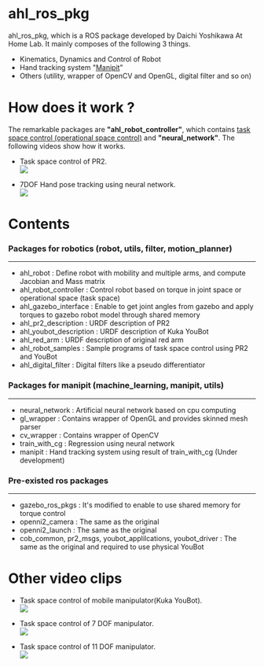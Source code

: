 ahl_ros_pkg
===========
ahl_ros_pkg, which is a ROS package developed by Daichi Yoshikawa At Home Lab.
  It mainly composes of the following 3 things.
* Kinematics, Dynamics and Control of Robot
* Hand tracking system "[Manipit](http://www.instructables.com/id/Manipit-Hand-motion-tracking-with-painted-gloves/)"
* Others (utility, wrapper of OpenCV and OpenGL, digital filter and so on)

How does it work ?
==================
The remarkable packages are **"ahl_robot_controller"**, which contains [task space control (operational space control)](http://cs.stanford.edu/groups/manips/publications/pdfs/Khatib_1993_JSME.pdf) and **"neural_network"**.
  The following videos show how it works.

* Task space control of PR2.                   
[![](http://img.youtube.com/vi/7pHPHKFTwZs/0.jpg)](https://www.youtube.com/watch?v=7pHPHKFTwZs)

* 7DOF Hand pose tracking using neural network.      
[![](http://img.youtube.com/vi/nZZZX_Wu5kE/0.jpg)](https://www.youtube.com/watch?v=nZZZX_Wu5kE)

Contents
========
### Packages for robotics (robot, utils, filter, motion_planner)
----------------------------------------------------------------
* ahl_robot : Define robot with mobility and multiple arms, and compute Jacobian and Mass matrix 
* ahl_robot_controller : Control robot based on torque in joint space or operational space (task space)
* ahl_gazebo_interface : Enable to get joint angles from gazebo and apply torques to gazebo robot model through shared memory
* ahl_pr2_description : URDF description of PR2
* ahl_youbot_description : URDF description of Kuka YouBot
* ahl_red_arm : URDF description of original red arm
* ahl_robot_samples : Sample programs of task space control using PR2 and YouBot
* ahl_digital_filter : Digital filters like a pseudo differentiator

### Packages for manipit (machine_learning, manipit, utils)
-----------------------------------------------------------
* neural_network : Artificial neural network based on cpu computing
* gl_wrapper : Contains wrapper of OpenGL and provides skinned mesh parser
* cv_wrapper : Contains wrapper of OpenCV
* train_with_cg : Regression using neural network
* manipit : Hand tracking system using result of train_with_cg (Under development)

### Pre-existed ros packages
----------------------------
* gazebo_ros_pkgs : It's modified to enable to use shared memory for torque control
* openni2_camera : The same as the original
* openni2_launch : The same as the original
* cob_common, pr2_msgs, youbot_applilcations, youbot_driver : The same as the original and required to use physical YouBot

Other video clips
=================
* Task space control of mobile manipulator(Kuka YouBot).   
[![](http://img.youtube.com/vi/RHdLje50RXQ/0.jpg)](https://www.youtube.com/watch?v=RHdLje50RXQ)

* Task space control of 7 DOF manipulator.   
[![](http://img.youtube.com/vi/v_i-LgaJ5WM/0.jpg)](https://www.youtube.com/watch?v=v_i-LgaJ5WM)

* Task space control of 11 DOF manipulator.   
[![](http://img.youtube.com/vi/oKqCsFAzx4k/0.jpg)](https://www.youtube.com/watch?v=oKqCsFAzx4k)
